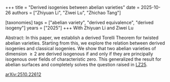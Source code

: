 +++
title = "Derived isogenies between abelian varieties"
date = 2025-10-26
authors = ["Zhiyuan Li", "Ziwei Lu", "Zhichao Tang"]

[taxonomies]
tags = ["abelian variety", "derived equivalence", "derived isogeny"]
years = ["2025"]
+++
With Zhiyuan Li and Ziwei Lu

Abstract:
In this paper, we establish a derived Torelli Theorem for twisted abelian varieties. Starting from this, we explore the relation between derived isogenies and classical isogenies.  We show that two abelian varieties of dimension $\geq 2$ are derived isogenous if and only if they are principally isogenous over fields of characteristic zero. This generalized the result for abelian surfaces and completely solves the question raised in [LZ25](https://arxiv.org/abs/2108.08710).

[arXiv:2510.22612](https://arxiv.org/abs/2510.22612)